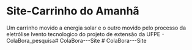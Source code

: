 # Site-Carrinho do Amanhã
Um carrinho movido a energia solar e o outro movido pelo processo da eletrólise
Ivento tecnologico do projeto de extensão da UFPE - ColaBora_pesquisa#   C o l a B o r a - - - S i t e  
 #   C o l a B o r a - - - S i t e  
 